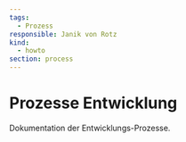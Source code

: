 ```yaml
---
tags:
  - Prozess
responsible: Janik von Rotz
kind:
  - howto
section: process
---
```

# Prozesse Entwicklung

Dokumentation der Entwicklungs-Prozesse.
